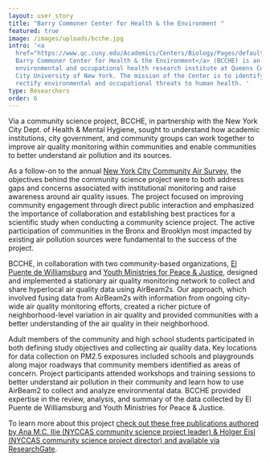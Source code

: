 ```yaml
---
layout: user_story
title: "Barry Commoner Center for Health & the Environment "
featured: true
image: /images/uploads/bcche.jpg
intro: '<a
  href="https://www.qc.cuny.edu/Academics/Centers/Biology/Pages/default.aspx">The
  Barry Commoner Center for Health & the Environment</a> (BCCHE) is an
  environmental and occupational health research institute at Queens College,
  City University of New York. The mission of the Center is to identify and
  rectify environmental and occupational threats to human health. '
type: Researchers
order: 6
---
```

<p>Via a community science project, BCCHE, in partnership with the New York City Dept. of Health & Mental Hygiene, sought to understand how academic institutions, city government, and community groups can work together to improve air quality monitoring within communities and enable communities to better understand air pollution and its sources.</p>

<p>As a follow-on to the annual <a href="https://www1.nyc.gov/site/doh/data/data-publications/air-quality-nyc-community-air-survey.page">New York City Community Air Survey</a>, the objectives behind the community science project were to both address gaps and concerns associated with institutional monitoring and raise awareness around air quality issues. The project focused on improving community engagement through direct public interaction and emphasized the importance of collaboration and establishing best practices for a scientific study when conducting a community science project. The active participation of communities in the Bronx and Brooklyn most impacted by existing air pollution sources were fundamental to the success of the project.</p>

<p>BCCHE, in collaboration with two community-based organizations, <a href="https://elpuente.us/">El Puente de Williamsburg</a> and <a href="https://www.ympj.org/">Youth Ministries for Peace & Justice</a>, designed and implemented a stationary air quality monitoring network to collect and share hyperlocal air quality data using AirBeam2s. Our approach, which involved fusing data from AirBeam2s with information from ongoing city-wide air quality monitoring efforts, created a richer picture of neighborhood-level variation in air quality and provided communities with a better understanding of the air quality in their neighborhood.</p> 

<p>Adult members of the community and high school students participated in both defining study objectives and collecting air quality data. Key locations for data collection on PM2.5 exposures included schools and playgrounds along major roadways that community members identified as areas of concern. Project participants attended workshops and training sessions to better understand air pollution in their community and learn how to use AirBeam2 to collect and analyze environmental data. BCCHE provided expertise in the review, analysis, and summary of the data collected by El Puente de Williamsburg and Youth Ministries for Peace & Justice.</p>

<p>To learn more about this project <a href="https://www.researchgate.net/project/Citizen-Science-NYCCAS-New-York-City-Community-Air-Survey">check out these free publications authored by Ana M.C. Ilie (NYCCAS community science project leader) & Holger Eisl (NYCCAS community science project director) and available via ResearchGate</a>.</p>